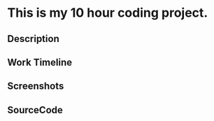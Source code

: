 # This is my 10 hour coding project.

## Description

## Work Timeline

## Screenshots

## SourceCode



